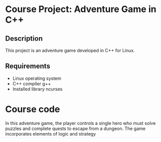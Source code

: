 # Course Project: Adventure Game in C++

## Description
This project is an adventure game developed in C++ for Linux.

## Requirements
- Linux operating system
- C++ compiler g++
- Installed library ncurses

# Course code
In this adventure game, the player controls a single hero who must solve puzzles and complete quests to escape from a dungeon. The game incorporates elements of logic and strategy

